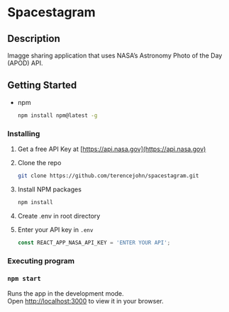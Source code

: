 # Spacestagram

## Description

Imagge sharing application that uses NASA’s Astronomy Photo of the Day (APOD) API.

## Getting Started

- npm
  ```sh
  npm install npm@latest -g
  ```

### Installing

1. Get a free API Key at [https://api.nasa.gov](https://api.nasa.gov)
2. Clone the repo
   ```sh
   git clone https://github.com/terencejohn/spacestagram.git
   ```
3. Install NPM packages
   ```sh
   npm install
   ```
4. Create .env in root directory

5. Enter your API key in `.env`
   ```js
   const REACT_APP_NASA_API_KEY = 'ENTER YOUR API';
   ```

### Executing program

### `npm start`

Runs the app in the development mode.\
Open [http://localhost:3000](http://localhost:3000) to view it in your browser.
